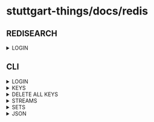 # stuttgart-things/docs/redis

## REDISEARCH

<details><summary>LOGIN</summary>

```bash
FT._LIST # LIST ALL INDEXES
FT.DROPINDEX homerun DD # DROP INDEX
FT.SEARCH github "@system:github" # SEARCH FOR FILED SYSTEM
```

</details>

## CLI

<details><summary>LOGIN</summary>

```bash
redis-cli -a ${REDIS_PASSWORD} # k8s redis inside pod
redis-cli -h redis-pve.labul.sva.de -a ${REDIS_PASSWORD} # remote redis
```

</details>

<details><summary>KEYS</summary>

```bash
KEYS *
```

</details>

<details><summary>DELETE ALL KEYS</summary>

```bash
PASSWORD=""
PORT=5000
SERVER=localhost
redis-cli --scan --pattern "*" -h ${SERVER} -p ${PORT} -a ${PASSWORD} | xargs redis-cli -h ${SERVER} -p ${PORT} -a ${PASSWORD} del
```

</details>

<details><summary>STREAMS</summary>

```bash
# READ STREAM - EXAMPLE
XREAD COUNT 2 STREAMS redisqueue:yacht-revisionruns writers 0-0 0-0
# DELETE STREAM - EXAMPLE
DEL redisqueue:yacht-revisionruns writers 0-0 0-0
```

</details>

<details><summary>SETS</summary>

```bash
# GET 1 RANDOM MEMBER FROM SET
SRANDMEMBER whatever 1
```

</details>

<details><summary>JSON</summary>

```bash
JSON.GET st-0-execute-ansible-smt40-rke2-15-1717483c5a
```

</details>
